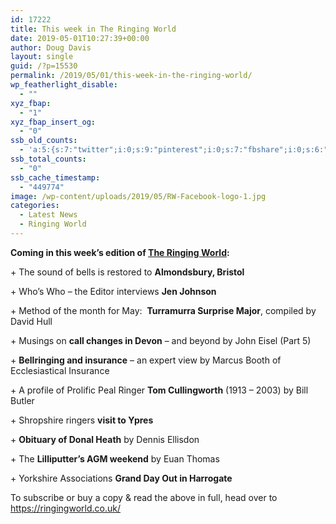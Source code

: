 ```yaml
---
id: 17222
title: This week in The Ringing World
date: 2019-05-01T10:27:39+00:00
author: Doug Davis
layout: single
guid: /?p=15530
permalink: /2019/05/01/this-week-in-the-ringing-world/
wp_featherlight_disable:
  - ""
xyz_fbap:
  - "1"
xyz_fbap_insert_og:
  - "0"
ssb_old_counts:
  - 'a:5:{s:7:"twitter";i:0;s:9:"pinterest";i:0;s:7:"fbshare";i:0;s:6:"reddit";i:0;s:6:"tumblr";N;}'
ssb_total_counts:
  - "0"
ssb_cache_timestamp:
  - "449774"
image: /wp-content/uploads/2019/05/RW-Facebook-logo-1.jpg
categories:
  - Latest News
  - Ringing World
---
```

**Coming in this week’s edition of <a href="https://ringingworld.co.uk/" target="_blank" rel="noopener noreferrer">The Ringing World</a>:**

<p style="font-weight: 400;">
  + The sound of bells is restored to <strong>Almondsbury, Bristol</strong>
</p>

<p style="font-weight: 400;">
  + Who’s Who – the Editor interviews <strong>Jen Johnson</strong>
</p>

<p style="font-weight: 400;">
  + Method of the month for May:  <strong>Turramurra Surprise Major</strong>, compiled by David Hull
</p>

<p style="font-weight: 400;">
  + Musings on <strong>call changes in Devon</strong> – and beyond by John Eisel (Part 5)
</p>

<p style="font-weight: 400;">
  + <strong>Bellringing and insurance</strong> – an expert view by Marcus Booth of Ecclesiastical Insurance
</p>

<p style="font-weight: 400;">
  + A profile of Prolific Peal Ringer <strong>Tom Cullingworth</strong> (1913 – 2003) by Bill Butler
</p>

<p style="font-weight: 400;">
  + Shropshire ringers <strong>visit to Ypres</strong>
</p>

<p style="font-weight: 400;">
  + <strong>Obituary of Donal Heath</strong> by Dennis Ellisdon
</p>

<p style="font-weight: 400;">
  + The <strong>Lilliputter’s AGM weekend</strong> by Euan Thomas
</p>

<p style="font-weight: 400;">
  + Yorkshire Associations <strong>Grand Day Out in Harrogate</strong>
</p>

To subscribe or buy a copy & read the above in full, head over to <a href="https://ringingworld.co.uk/" target="_blank" rel="noopener noreferrer">https://ringingworld.co.uk/</a>

